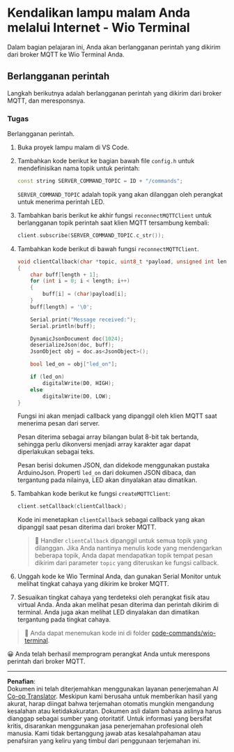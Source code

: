 <!--
CO_OP_TRANSLATOR_METADATA:
{
  "original_hash": "6754c915dae64ba70fcd5e52c37f3adf",
  "translation_date": "2025-08-27T22:23:44+00:00",
  "source_file": "1-getting-started/lessons/4-connect-internet/wio-terminal-commands.md",
  "language_code": "id"
}
-->
# Kendalikan lampu malam Anda melalui Internet - Wio Terminal

Dalam bagian pelajaran ini, Anda akan berlangganan perintah yang dikirim dari broker MQTT ke Wio Terminal Anda.

## Berlangganan perintah

Langkah berikutnya adalah berlangganan perintah yang dikirim dari broker MQTT, dan meresponsnya.

### Tugas

Berlangganan perintah.

1. Buka proyek lampu malam di VS Code.

1. Tambahkan kode berikut ke bagian bawah file `config.h` untuk mendefinisikan nama topik untuk perintah:

    ```cpp
    const string SERVER_COMMAND_TOPIC = ID + "/commands";
    ```

    `SERVER_COMMAND_TOPIC` adalah topik yang akan dilanggan oleh perangkat untuk menerima perintah LED.

1. Tambahkan baris berikut ke akhir fungsi `reconnectMQTTClient` untuk berlangganan topik perintah saat klien MQTT tersambung kembali:

    ```cpp
    client.subscribe(SERVER_COMMAND_TOPIC.c_str());
    ```

1. Tambahkan kode berikut di bawah fungsi `reconnectMQTTClient`.

    ```cpp
    void clientCallback(char *topic, uint8_t *payload, unsigned int length)
    {
        char buff[length + 1];
        for (int i = 0; i < length; i++)
        {
            buff[i] = (char)payload[i];
        }
        buff[length] = '\0';
    
        Serial.print("Message received:");
        Serial.println(buff);
    
        DynamicJsonDocument doc(1024);
        deserializeJson(doc, buff);
        JsonObject obj = doc.as<JsonObject>();
    
        bool led_on = obj["led_on"];
    
        if (led_on)
            digitalWrite(D0, HIGH);
        else
            digitalWrite(D0, LOW);
    }
    ```

    Fungsi ini akan menjadi callback yang dipanggil oleh klien MQTT saat menerima pesan dari server.

    Pesan diterima sebagai array bilangan bulat 8-bit tak bertanda, sehingga perlu dikonversi menjadi array karakter agar dapat diperlakukan sebagai teks.

    Pesan berisi dokumen JSON, dan didekode menggunakan pustaka ArduinoJson. Properti `led_on` dari dokumen JSON dibaca, dan tergantung pada nilainya, LED akan dinyalakan atau dimatikan.

1. Tambahkan kode berikut ke fungsi `createMQTTClient`:

    ```cpp
    client.setCallback(clientCallback);
    ```

    Kode ini menetapkan `clientCallback` sebagai callback yang akan dipanggil saat pesan diterima dari broker MQTT.

    > 💁 Handler `clientCallback` dipanggil untuk semua topik yang dilanggan. Jika Anda nantinya menulis kode yang mendengarkan beberapa topik, Anda dapat mendapatkan topik tempat pesan dikirim dari parameter `topic` yang diteruskan ke fungsi callback.

1. Unggah kode ke Wio Terminal Anda, dan gunakan Serial Monitor untuk melihat tingkat cahaya yang dikirim ke broker MQTT.

1. Sesuaikan tingkat cahaya yang terdeteksi oleh perangkat fisik atau virtual Anda. Anda akan melihat pesan diterima dan perintah dikirim di terminal. Anda juga akan melihat LED dinyalakan dan dimatikan tergantung pada tingkat cahaya.

> 💁 Anda dapat menemukan kode ini di folder [code-commands/wio-terminal](../../../../../1-getting-started/lessons/4-connect-internet/code-commands/wio-terminal).

😀 Anda telah berhasil memprogram perangkat Anda untuk merespons perintah dari broker MQTT.

---

**Penafian**:  
Dokumen ini telah diterjemahkan menggunakan layanan penerjemahan AI [Co-op Translator](https://github.com/Azure/co-op-translator). Meskipun kami berusaha untuk memberikan hasil yang akurat, harap diingat bahwa terjemahan otomatis mungkin mengandung kesalahan atau ketidakakuratan. Dokumen asli dalam bahasa aslinya harus dianggap sebagai sumber yang otoritatif. Untuk informasi yang bersifat kritis, disarankan menggunakan jasa penerjemahan profesional oleh manusia. Kami tidak bertanggung jawab atas kesalahpahaman atau penafsiran yang keliru yang timbul dari penggunaan terjemahan ini.